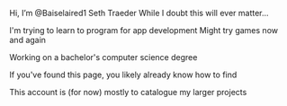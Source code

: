 Hi, I’m @Baiselaired1 Seth Traeder
While I doubt this will ever matter...

I'm trying to learn to program for app development
Might try games now and again

Working on a bachelor's computer science degree

If you've found this page, you likely already know how to find

This account is (for now) mostly to catalogue my larger projects
